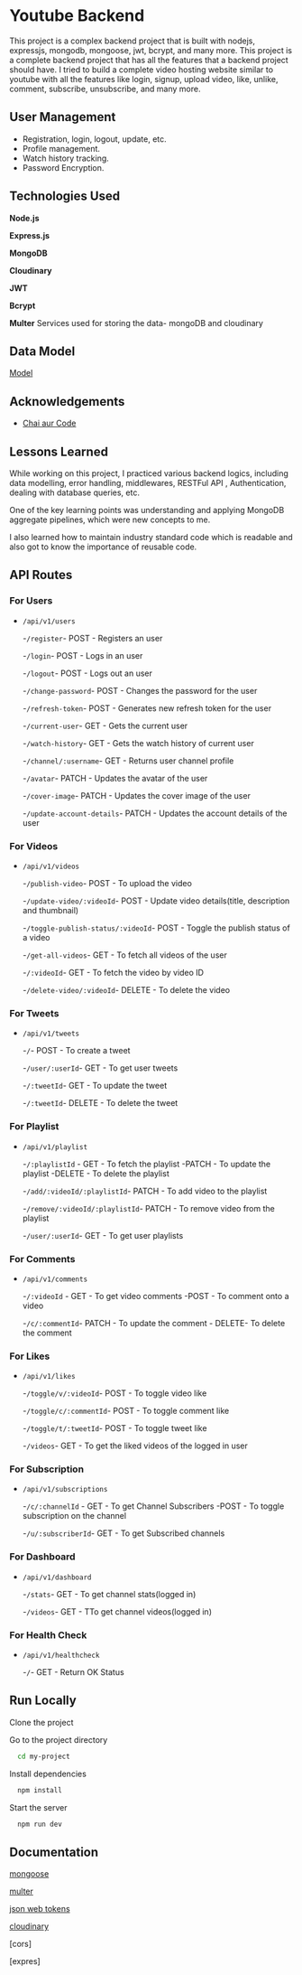 # Youtube Backend

This project is a complex backend project that is built with nodejs, expressjs, mongodb, mongoose, jwt, bcrypt, and many more. This project is a complete backend project that has all the features that a backend project should have. I tried to build a complete video hosting website similar to youtube with all the features like login, signup, upload video, like, unlike, comment, subscribe, unsubscribe, and many more.

## User Management

- Registration, login, logout, update, etc.
- Profile management.
- Watch history tracking.
- Password Encryption.


## Technologies Used

**Node.js**

**Express.js** 

**MongoDB**

**Cloudinary**

**JWT**

**Bcrypt**

**Multer**
Services used for storing the data- mongoDB and cloudinary

## Data Model

[Model](https://app.eraser.io/workspace/YtPqZ1VogxGy1jzIDkzj)

## Acknowledgements

- [Chai aur Code](https://www.youtube.com/@chaiaurcode)

## Lessons Learned

While working on this project, I practiced various backend logics, including data modelling, error handling, middlewares, RESTFul API , Authentication, dealing with database queries, etc.

One of the key learning points was understanding and applying MongoDB aggregate pipelines, which were new concepts to me.

I also learned how to maintain industry standard code which is readable and also got to know the importance of reusable code.

## API Routes

### For Users

- `/api/v1/users`

  -`/register`- POST - Registers an user

  -`/login`- POST - Logs in an user

  -`/logout`- POST - Logs out an user

  -`/change-password`- POST - Changes the password for the user

  -`/refresh-token`- POST - Generates new refresh token for the user

  -`/current-user`- GET - Gets the current user

  -`/watch-history`- GET - Gets the watch history of current user

  -`/channel/:username`- GET - Returns user channel profile

  -`/avatar`- PATCH - Updates the avatar of the user

  -`/cover-image`- PATCH - Updates the cover image of the user

  -`/update-account-details`- PATCH - Updates the account details of the user

### For Videos

- `/api/v1/videos`

  -`/publish-video`- POST - To upload the video

  -`/update-video/:videoId`- POST - Update video details(title, description and thumbnail)

  -`/toggle-publish-status/:videoId`- POST - Toggle the publish status of a video

  -`/get-all-videos`- GET - To fetch all videos of the user

  -`/:videoId`- GET - To fetch the video by video ID

  -`/delete-video/:videoId`- DELETE - To delete the video

### For Tweets

- `/api/v1/tweets`

  -`/`- POST - To create a tweet

  -`/user/:userId`- GET - To get user tweets

  -`/:tweetId`- GET - To update the tweet

  -`/:tweetId`- DELETE - To delete the tweet

### For Playlist

- `/api/v1/playlist`

  -`/:playlistId` - GET - To fetch the playlist
  -PATCH - To update the playlist
  -DELETE - To delete the playlist

  -`/add/:videoId/:playlistId`- PATCH - To add video to the playlist

  -`/remove/:videoId/:playlistId`- PATCH - To remove video from the playlist

  -`/user/:userId`- GET - To get user playlists

### For Comments

- `/api/v1/comments`

  -`/:videoId` - GET - To get video comments
  -POST - To comment onto a video

  -`/c/:commentId`- PATCH - To update the comment - DELETE- To delete the comment

### For Likes

- `/api/v1/likes`

  -`/toggle/v/:videoId`- POST - To toggle video like

  -`/toggle/c/:commentId`- POST - To toggle comment like

  -`/toggle/t/:tweetId`- POST - To toggle tweet like

  -`/videos`- GET - To get the liked videos of the logged in user

### For Subscription

- `/api/v1/subscriptions`

  -`/c/:channelId` - GET - To get Channel Subscribers
  -POST - To toggle subscription on the channel

  -`/u/:subscriberId`- GET - To get Subscribed channels

### For Dashboard

- `/api/v1/dashboard`

  -`/stats`- GET - To get channel stats(logged in)

  -`/videos`- GET - TTo get channel videos(logged in)

### For Health Check

- `/api/v1/healthcheck`

  -`/`- GET - Return OK Status

## Run Locally

Clone the project


Go to the project directory

```bash
  cd my-project
```

Install dependencies

```bash
  npm install
```

Start the server

```bash
  npm run dev
```

## Documentation

[mongoose](https://mongoosejs.com/docs/guide.html)

[multer](https://www.npmjs.com/package/multer)

[json web tokens](https://www.npmjs.com/package/jsonwebtoken)

[cloudinary](https://cloudinary.com/documentation/node_integration)

[cors]

[expres]
